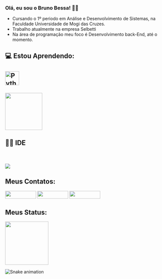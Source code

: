 ### <p>Olá, eu sou o Bruno Bessa! 🙋‍♂️</p>

- Cursando o 1º periodo em Análise e Desenvolvimento de Sistemas, na Faculdade Universidade de Mogi das Cruzes.
- Trabalho atualmente na empresa Selbetti
- Na área de programação meu foco é Desenvolvimento back-End, até o momento.


<p> <h2>💻 Estou Aprendendo: <h2></p>

<img src="https://www.pngall.com/wp-content/uploads/5/Python-PNG.png" title="Python PNG" alt="Python PNG" width="45" class="lazyloaded" data-ll-status="loaded"><br><br>
  <img height="120em" src="https://github-readme-stats.vercel.app/api/top-langs/?username=Bruno-Bessa&layout=compact&langs_count=16&theme=midnight-purple"/>

<p> <h2>👩‍💻 IDE <h2></p><br>
 
<img src="https://img.shields.io/badge/VSCode-0078D4?style=for-the-badge&logo=visual%20studio%20code&logoColor=white">
 </p>


## Meus Contatos:

[<img src = "https://img.shields.io/badge/instagram-%23E4405F.svg?&style=for-the-badge&logo=instagram&logoColor=white" height=25px width= 100px>](https://www.instagram.com/bruno_bessa_/)
[<img src="https://img.shields.io/badge/linkedin-%230077B5.svg?&style=for-the-badge&logo=linkedin&logoColor=white" height=25px width= 100px/>](https://www.linkedin.com/in/bruno-da-silva-bessa-b56208168/)
[<img src="https://img.shields.io/badge/twitter-%231DA1F2.svg?&style=for-the-badge&logo=twitter&logoColor=white" height=25px width= 100px/>](https://twitter.com/VibeOw)

  
  
## Meus Status:
  
  <img height="140em" src="https://github-readme-stats.vercel.app/api?username=Bruno-Bessa&show_icons=true&theme=midnight-purple&include_all_commits=true&count_private=true"/>
  
![Snake animation](https://github.com/carlafranchi01/carlafranchi01/blob/output/github-contribution-grid-snake.svg)
